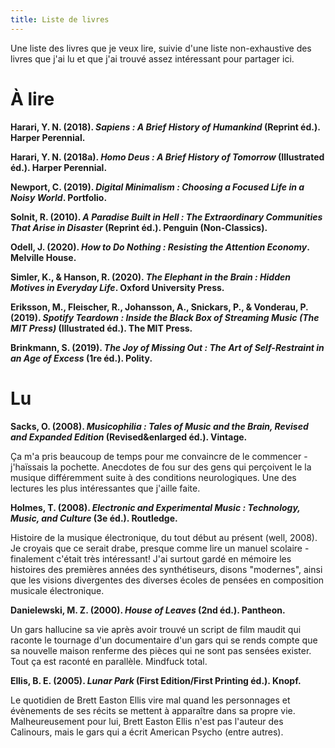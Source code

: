 ```yaml
---
title: Liste de livres
---
```

Une liste des livres que je veux lire, suivie d'une liste non-exhaustive des livres que j'ai lu et que j'ai trouvé assez intéressant pour partager ici.

# À lire

**Harari, Y. N. (2018). _Sapiens : A Brief History of Humankind_ (Reprint éd.). Harper Perennial.**

**Harari, Y. N. (2018a). _Homo Deus : A Brief History of Tomorrow_ (Illustrated éd.). Harper Perennial.**

**Newport, C. (2019). _Digital Minimalism : Choosing a Focused Life in a Noisy World_. Portfolio.**

**Solnit, R. (2010). _A Paradise Built in Hell : The Extraordinary Communities That Arise in Disaster_ (Reprint éd.). Penguin (Non-Classics).**

**Odell, J. (2020). _How to Do Nothing : Resisting the Attention Economy_. Melville House.**

**Simler, K., & Hanson, R. (2020). _The Elephant in the Brain : Hidden Motives in Everyday Life_. Oxford University Press.**

**Eriksson, M., Fleischer, R., Johansson, A., Snickars, P., & Vonderau, P. (2019). _Spotify Teardown : Inside the Black Box of Streaming Music (The MIT Press)_ (Illustrated éd.). The MIT Press.**

**Brinkmann, S. (2019). _The Joy of Missing Out : The Art of Self-Restraint in an Age of Excess_ (1re éd.). Polity.**



# Lu
**Sacks, O. (2008). _Musicophilia : Tales of Music and the Brain, Revised and Expanded Edition_ (Revised&enlarged éd.). Vintage.**

Ça m'a pris beaucoup de temps pour me convaincre de le commencer - j'haïssais la pochette. Anecdotes de fou sur des gens qui perçoivent le la musique différemment suite à des conditions neurologiques. Une des lectures les plus intéressantes que j'aille faite.

**Holmes, T. (2008). _Electronic and Experimental Music : Technology, Music, and Culture_ (3e éd.). Routledge.**

Histoire de la musique électronique, du tout début au présent (well, 2008). Je croyais que ce serait drabe, presque comme lire un manuel scolaire - finalement c'était très intéressant! J'ai surtout gardé en mémoire les histoires des premières années des synthétiseurs, disons "modernes", ainsi que les visions divergentes des diverses écoles de pensées en composition musicale électronique.

**Danielewski, M. Z. (2000). _House of Leaves_ (2nd éd.). Pantheon.**

Un gars hallucine sa vie après avoir trouvé un script de film maudit qui raconte le tournage d'un documentaire d'un gars qui se rends compte que sa nouvelle maison renferme des pièces qui ne sont pas sensées exister. Tout ça est raconté en parallèle. Mindfuck total.

**Ellis, B. E. (2005). _Lunar Park_ (First Edition/First Printing éd.). Knopf.**

Le quotidien de Brett Easton Ellis vire mal quand les personnages et évènements de ses récits se mettent à apparaître dans sa propre vie. Malheureusement pour lui, Brett Easton Ellis n'est pas l'auteur des Calinours, mais le gars qui a écrit American Psycho (entre autres).